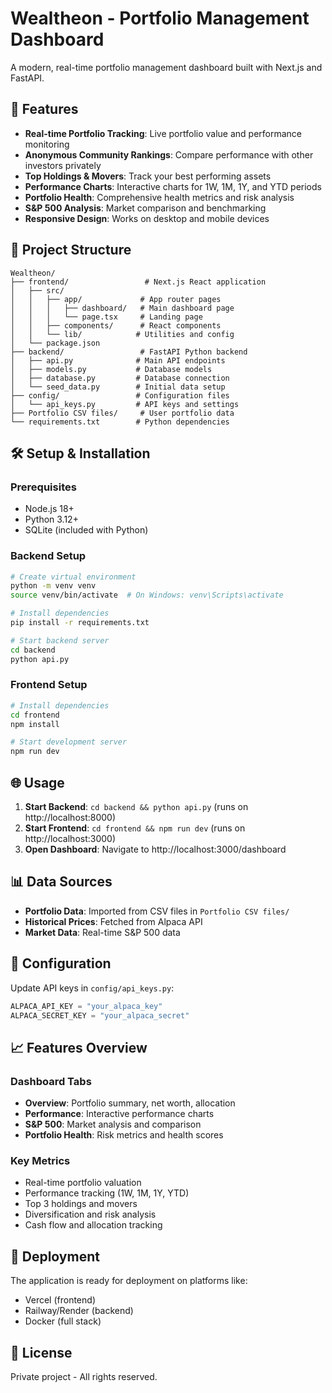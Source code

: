 # Wealtheon - Portfolio Management Dashboard

A modern, real-time portfolio management dashboard built with Next.js and FastAPI.

## 🚀 Features

- **Real-time Portfolio Tracking**: Live portfolio value and performance monitoring
- **Anonymous Community Rankings**: Compare performance with other investors privately
- **Top Holdings & Movers**: Track your best performing assets
- **Performance Charts**: Interactive charts for 1W, 1M, 1Y, and YTD periods
- **Portfolio Health**: Comprehensive health metrics and risk analysis
- **S&P 500 Analysis**: Market comparison and benchmarking
- **Responsive Design**: Works on desktop and mobile devices

## 📁 Project Structure

```
Wealtheon/
├── frontend/                 # Next.js React application
│   ├── src/
│   │   ├── app/             # App router pages
│   │   │   ├── dashboard/   # Main dashboard page
│   │   │   └── page.tsx     # Landing page
│   │   ├── components/      # React components
│   │   └── lib/            # Utilities and config
│   └── package.json
├── backend/                 # FastAPI Python backend
│   ├── api.py              # Main API endpoints
│   ├── models.py           # Database models
│   ├── database.py         # Database connection
│   └── seed_data.py        # Initial data setup
├── config/                 # Configuration files
│   └── api_keys.py         # API keys and settings
├── Portfolio CSV files/     # User portfolio data
└── requirements.txt        # Python dependencies
```

## 🛠️ Setup & Installation

### Prerequisites
- Node.js 18+ 
- Python 3.12+
- SQLite (included with Python)

### Backend Setup
```bash
# Create virtual environment
python -m venv venv
source venv/bin/activate  # On Windows: venv\Scripts\activate

# Install dependencies
pip install -r requirements.txt

# Start backend server
cd backend
python api.py
```

### Frontend Setup
```bash
# Install dependencies
cd frontend
npm install

# Start development server
npm run dev
```

## 🌐 Usage

1. **Start Backend**: `cd backend && python api.py` (runs on http://localhost:8000)
2. **Start Frontend**: `cd frontend && npm run dev` (runs on http://localhost:3000)
3. **Open Dashboard**: Navigate to http://localhost:3000/dashboard

## 📊 Data Sources

- **Portfolio Data**: Imported from CSV files in `Portfolio CSV files/`
- **Historical Prices**: Fetched from Alpaca API
- **Market Data**: Real-time S&P 500 data

## 🔧 Configuration

Update API keys in `config/api_keys.py`:
```python
ALPACA_API_KEY = "your_alpaca_key"
ALPACA_SECRET_KEY = "your_alpaca_secret"
```

## 📈 Features Overview

### Dashboard Tabs
- **Overview**: Portfolio summary, net worth, allocation
- **Performance**: Interactive performance charts
- **S&P 500**: Market analysis and comparison
- **Portfolio Health**: Risk metrics and health scores

### Key Metrics
- Real-time portfolio valuation
- Performance tracking (1W, 1M, 1Y, YTD)
- Top 3 holdings and movers
- Diversification and risk analysis
- Cash flow and allocation tracking

## 🚀 Deployment

The application is ready for deployment on platforms like:
- Vercel (frontend)
- Railway/Render (backend)
- Docker (full stack)

## 📝 License

Private project - All rights reserved.
